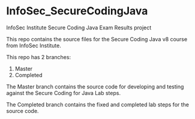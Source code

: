 # InfoSec_SecureCodingJava
InfoSec Institute Secure Coding Java Exam Results project

This repo contains the source files for the Secure Coding Java v8 course from InfoSec Institute.

This repo has 2 branches: 
1. Master
2. Completed

The Master branch contains the source code for developing and testing against the Secure Coding for Java Lab steps.

The Completed branch contains the fixed and completed lab steps for the source code.
